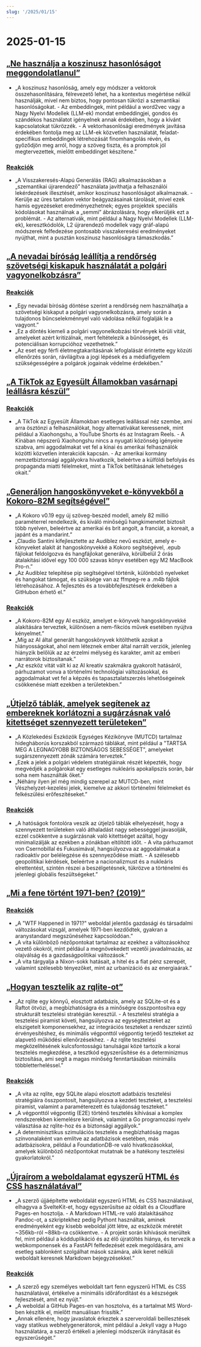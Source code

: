 ```yaml
---
slug: '/2025/01/15'
---
```


# 2025-01-15

## [„Ne használja a koszinusz hasonlóságot meggondolatlanul”](https://p.migdal.pl/blog/2025/01/dont-use-cosine-similarity/)

- „A koszinusz hasonlóság, amely egy módszer a vektorok összehasonlítására, félrevezető lehet, ha a kontextus megértése nélkül használják, mivel nem biztos, hogy pontosan tükrözi a szemantikai hasonlóságokat. - Az embeddingek, mint például a word2vec vagy a Nagy Nyelvi Modellek (LLM-ek) mondat embeddingjei, gondos és szándékos használatot igényelnek annak érdekében, hogy a kívánt kapcsolatokat tükrözzék. - A vektorhasonlósági eredmények javítása érdekében fontolja meg az LLM-ek közvetlen használatát, feladat-specifikus embeddingek létrehozását finomhangolás révén, és győződjön meg arról, hogy a szöveg tiszta, és a promptok jól megtervezettek, mielőtt embeddinget készítene.”

### [Reakciók](https://news.ycombinator.com/item?id=42704078)

- „A Visszakeresés-Alapú Generálás (RAG) alkalmazásokban a „szemantikai újrarendező” használata javíthatja a felhasználói lekérdezések illesztését, amikor koszinusz hasonlóságot alkalmaznak. - Kerülje az üres tartalom vektor beágyazásainak tárolását, mivel ezek hamis egyezéseket eredményezhetnek; egyes projektek speciális kódolásokat használnak a „semmi” ábrázolására, hogy elkerüljék ezt a problémát. - Az alternatívák, mint például a Nagy Nyelvi Modellek (LLM-ek), keresztkódolók, L2 újrarendező modellek vagy gráf-alapú módszerek felfedezése pontosabb visszakeresési eredményeket nyújthat, mint a pusztán koszinusz hasonlóságra támaszkodás.”

## [„A nevadai bíróság leállítja a rendőrség szövetségi kiskapuk használatát a polgári vagyonelkobzásra”](https://ij.org/press-release/nevada-court-shuts-down-police-use-of-federal-loophole-for-civil-forfeiture/)

### [Reakciók](https://news.ycombinator.com/item?id=42707573)

- „Egy nevadai bíróság döntése szerint a rendőrség nem használhatja a szövetségi kiskaput a polgári vagyonelkobzásra, amely során a tulajdonos bűncselekménnyel való vádolása nélkül foglalják le a vagyont.”
- „Ez a döntés kiemeli a polgári vagyonelkobzási törvények körüli vitát, amelyeket azért kritizálnak, mert feltételezik a bűnösséget, és potenciálisan korrupcióhoz vezethetnek.”
- „Az eset egy férfi életmegtakarításának lefoglalását érintette egy közúti ellenőrzés során, rávilágítva a jogi lépések és a médiafigyelem szükségességére a polgárok jogainak védelme érdekében.”

## [„A TikTok az Egyesült Államokban vasárnapi leállásra készül”](https://www.reuters.com/technology/tiktok-preparing-us-shut-off-sunday-information-reports-2025-01-15/)

### [Reakciók](https://news.ycombinator.com/item?id=42710339)

- „A TikTok az Egyesült Államokban esetleges leállással néz szembe, ami arra ösztönzi a felhasználókat, hogy alternatívákat keressenek, mint például a Xiaohongshu, a YouTube Shorts és az Instagram Reels. - A Kínában népszerű Xiaohongshu nincs a nyugati közönség igényeire szabva, ami aggodalmakat vet fel a kínai és amerikai felhasználók közötti közvetlen interakciók kapcsán. - Az amerikai kormány nemzetbiztonsági aggályokra hivatkozik, beleértve a külföldi befolyás és propaganda miatti félelmeket, mint a TikTok betiltásának lehetséges okait.”

## [„Generáljon hangoskönyveket e-könyvekből a Kokoro-82M segítségével”](https://claudio.uk/posts/epub-to-audiobook.html)

- „A Kokoro v0.19 egy új szöveg-beszéd modell, amely 82 millió paraméterrel rendelkezik, és kiváló minőségű hangkimenetet biztosít több nyelven, beleértve az amerikai és brit angolt, a franciát, a koreait, a japánt és a mandarint.”
- „Claudio Santini kifejlesztette az Audiblez nevű eszközt, amely e-könyveket alakít át hangoskönyvekké a Kokoro segítségével, .epub fájlokat feldolgozva és hangfájlokat generálva, körülbelül 2 órás átalakítási idővel egy 100 000 szavas könyv esetében egy M2 MacBook Pro-n.”
- „Az Audiblez telepítése pip segítségével történik, különböző nyelveket és hangokat támogat, és szüksége van az ffmpeg-re a .m4b fájlok létrehozásához. A fejlesztés és a továbbfejlesztések érdekében a GitHubon érhető el.”

### [Reakciók](https://news.ycombinator.com/item?id=42708773)

- „A Kokoro-82M egy AI eszköz, amelyet e-könyvek hangoskönyvekké alakítására terveztek, különösen a nem-fikciós művek esetében nyújtva kényelmet.”
- „Míg az AI által generált hangoskönyvek kitölthetik azokat a hiányosságokat, ahol nem léteznek ember által narrált verziók, jelenleg hiányzik belőlük az az érzelmi mélység és karakter, amit az emberi narrátorok biztosítanak.”
- „Az eszköz vitát vált ki az AI kreatív szakmákra gyakorolt hatásáról, párhuzamot vonva a történelmi technológiai változásokkal, és aggodalmakat vet fel a képzés és tapasztalatszerzés lehetőségeinek csökkenése miatt ezekben a területekben.”

## [„Útjelző táblák, amelyek segítenek az embereknek korlátozni a sugárzásnak való kitettséget szennyezett területeken”](https://www.theautopian.com/if-you-ever-see-this-speed-sign-youre-probably-going-to-die/)

- „A Közlekedési Eszközök Egységes Kézikönyve (MUTCD) tartalmaz hidegháborús korszakból származó táblákat, mint például a "TARTSA MEG A LEGNAGYOBB BIZTONSÁGOS SEBESSÉGET", amelyeket sugárszennyezett zónák számára terveztek.”
- „Ezek a jelek a polgári védelem stratégiáinak részét képezték, hogy megvédjék a polgárokat egy esetleges nukleáris apokalipszis során, bár soha nem használták őket.”
- „Néhány ilyen jel még mindig szerepel az MUTCD-ben, mint Vészhelyzet-kezelési jelek, kiemelve az akkori történelmi félelmeket és felkészülési erőfeszítéseket.”

### [Reakciók](https://news.ycombinator.com/item?id=42704491)

- „A hatóságok fontolóra veszik az útjelző táblák elhelyezését, hogy a szennyezett területeken való áthaladást nagy sebességgel javasolják, ezzel csökkentve a sugárzásnak való kitettséget azáltal, hogy minimalizálják az ezekben a zónákban eltöltött időt. - A vita párhuzamot von Csernobillal és Fukusimával, hangsúlyozva az aggodalmakat a radioaktív por belélegzése és szennyeződése miatt. - A szélesebb geopolitikai kérdések, beleértve a nacionalizmust és a nukleáris elrettentést, szintén részei a beszélgetésnek, tükrözve a történelmi és jelenlegi globális feszültségeket.”

## [„Mi a fene történt 1971-ben? (2019)”](https://wtfhappenedin1971.com/)

### [Reakciók](https://news.ycombinator.com/item?id=42711781)

- „A "WTF Happened in 1971?" weboldal jelentős gazdasági és társadalmi változásokat vizsgál, amelyek 1971-ben kezdődtek, gyakran a aranystandard megszűnéséhez kapcsolódóan.”
- „A vita különböző nézőpontokat tartalmaz az ezekhez a változásokhoz vezető okokról, mint például a megnövekedett vezetői javadalmazás, az olajválság és a gazdaságpolitikai változások.”
- „A vita tárgyalja a Nixon-sokk hatásait, a hitel és a fiat pénz szerepét, valamint szélesebb tényezőket, mint az urbanizáció és az energiaárak.”

## [„Hogyan tesztelik az rqlite-ot”](https://philipotoole.com/how-is-rqlite-tested/)

- „Az rqlite egy könnyű, elosztott adatbázis, amely az SQLite-ot és a Raftot ötvözi, a megbízhatóságra és a minőségre összpontosítva egy strukturált tesztelési stratégián keresztül. - A tesztelési stratégia a tesztelési piramist követi, hangsúlyozva az egységteszteket az elszigetelt komponensekhez, az integrációs teszteket a rendszer szintű érvényesítéshez, és minimális végponttól végpontig terjedő teszteket az alapvető működési ellenőrzésekhez. - Az rqlite tesztelési megközelítésének kulcsfontosságú tanulságai közé tartozik a korai tesztelés megkezdése, a tesztkód egyszerűsítése és a determinizmus biztosítása, ami segít a magas minőség fenntartásában minimális többletterheléssel.”

### [Reakciók](https://news.ycombinator.com/item?id=42703282)

- „A vita az rqlite, egy SQLite alapú elosztott adatbázis tesztelési stratégiáira összpontosít, hangsúlyozva a kezdeti teszteket, a tesztelési piramist, valamint a paraméterezett és tulajdonság teszteket.”
- „A végponttól végpontig (E2E) történő tesztelés kihívásai a komplex rendszerekben kiemelésre kerülnek, valamint a Go programozási nyelv választása az rqlite-hoz és a biztonsági aggályok.”
- „A determinisztikus szimulációs tesztelés a megbízhatóság magas színvonalaként van említve az adatbázisok esetében, más adatbázisokra, például a FoundationDB-re való hivatkozásokkal, amelyek különböző nézőpontokat mutatnak be a hatékony tesztelési gyakorlatokról.”

## [„Újraírom a weboldalamat egyszerű HTML és CSS használatával”](https://www.vijayp.dev/blog/rewrite-plain-html/)

- „A szerző újjáépítette weboldalát egyszerű HTML és CSS használatával, elhagyva a SvelteKit-et, hogy egyszerűsítse az oldalt és a Cloudflare Pages-en hosztolja. - A Markdown HTML-re való átalakításához Pandoc-ot, a szkriptekhez pedig Pythont használtak, aminek eredményeként egy kisebb weboldal jött létre, az eszközök méretét ~356kb-ról ~88kb-ra csökkentve. - A projekt során kihívások merültek fel, mint például a kódduplikáció és az élő újratöltés hiánya, és tervezik a webkomponensek és a FastAPI felfedezését ezek megoldására, ami esetleg sablonként szolgálhat mások számára, akik keret nélküli weboldalt keresnek Markdown bejegyzésekkel.”

### [Reakciók](https://news.ycombinator.com/item?id=42705077)

- „A szerző egy személyes weboldalt tart fenn egyszerű HTML és CSS használatával, értékelve a minimális időráfordítást és a készségek fejlesztését, amit ez nyújt.”
- „A weboldal a GitHub Pages-en van hosztolva, és a tartalmat MS Word-ben készítik el, mielőtt manuálisan frissítik.”
- „Annak ellenére, hogy javaslatok érkeztek a szerveroldali beillesztések vagy statikus webhelygenerátorok, mint például a Jekyll vagy a Hugo használatára, a szerző értékeli a jelenlegi módszerük irányítását és egyszerűségét.”

<head>
  <meta property="og:title" content="„Ne használja a koszinusz hasonlóságot meggondolatlanul”" />
  <meta property="og:type" content="website" />
  <meta property="og:image" content="https://og.cho.sh/api/og/?title=%E2%80%9ENe%20haszn%C3%A1lja%20a%20koszinusz%20hasonl%C3%B3s%C3%A1got%20meggondolatlanul%E2%80%9D&subheading=2025.%20janu%C3%A1r%2015.%2C%20szerda%3A%20Hacker%20News%20%C3%96sszefoglal%C3%B3" />
</head>
